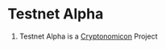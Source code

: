 # Testnet Alpha

1. Testnet Alpha is a [Cryptonomicon](https://equibit.github.io/Cryptonomicon/) Project 
